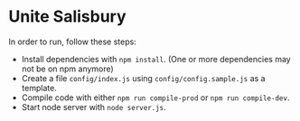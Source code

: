 # Unite Salisbury

In order to run, follow these steps:
- Install dependencies with `npm install`. (One or more dependencies may not be on npm anymore)
- Create a file `config/index.js` using `config/config.sample.js` as a template.
- Compile code with either `npm run compile-prod` or `npm run compile-dev`.
- Start node server with `node server.js`.